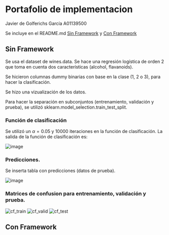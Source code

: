 # Portafolio de implementacion
Javier de Golferichs García A01139500

Se incluye en el README.md [Sin Framework](##-Sin-Framework) y  [Con Framework](##-Con-Framework)

## Sin Framework

Se usa el dataset de wines.data. Se hace una regresión logística de orden 2 que toma en cuenta dos características (alcohol, flavanoids).

Se hicieron columnas dummy binarias con base en la clase (1, 2 o 3), para hacer la clasificación.

Se hizo una vizualización de los datos.

Para hacer la separación en subconjuntos (entrenamiento, validación y prueba), se utilizó sklearn.model_selection.train_test_split.

### Función de clasificación
Se utilizó un $\alpha = 0.05$ y 10000 iteraciones en la función de clasificación.
La salida de la función de clasificación es:

![image](https://user-images.githubusercontent.com/71610960/190256081-83c0df57-3932-4e12-be87-11d091959c1a.png)

### Predicciones.

Se inserta tabla con predicciones (datos de prueba).

![image](https://user-images.githubusercontent.com/71610960/190268311-0b165a22-c0db-4cf4-bd68-45f5737e4a5c.png)


### Matrices de confusion para entrenamiento, validación y prueba.

![cf_train](https://user-images.githubusercontent.com/71610960/190257712-8ee9470c-fee5-4ba5-958c-5f6146937c15.png)
![cf_valid](https://user-images.githubusercontent.com/71610960/190257707-61bb74cc-3b1b-4f65-b9bc-d7d3d54036de.png)
![cf_test](https://user-images.githubusercontent.com/71610960/190257713-b6627f37-2dce-4b3b-bc57-c5c01c5b607b.png)


## Con Framework


